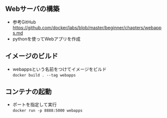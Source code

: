## Webサーバの構築  
- 参考GitHub  
https://github.com/docker/labs/blob/master/beginner/chapters/webapps.md
- pythonを使ってWebアプリを作成

## イメージのビルド  
- webappsという名前をつけてイメージをビルド  
`docker build . --tag webapps`

## コンテナの起動  
- ポートを指定して実行  
`docker run -p 8888:5000 webapps`

